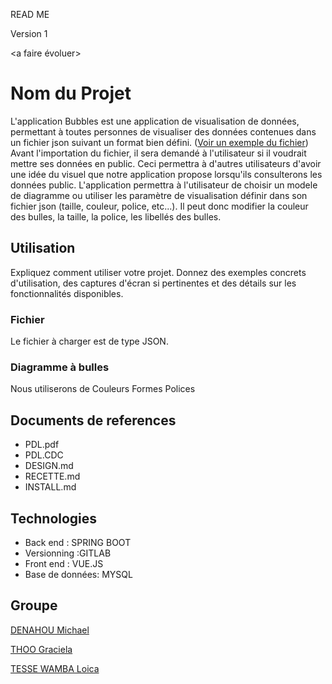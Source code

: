 READ ME 

Version 1

<a faire évoluer> 

# Nom du Projet

L'application Bubbles est une application de visualisation de données, permettant à toutes personnes de visualiser
des données contenues dans un fichier json suivant un format bien défini. 
([Voir un exemple du fichier](./docs/test_simple.json)) 
Avant l'importation du fichier, il sera demandé à l'utilisateur si il voudrait mettre ses données en
public. Ceci permettra à d'autres utilisateurs d'avoir une idée du visuel que notre application propose
lorsqu'ils consulterons les données public. L'application permettra à l'utilisateur  de choisir un modele
de diagramme ou utiliser les paramètre de visualisation définir dans son fichier json (taille, couleur, police, etc...).
Il peut donc modifier la couleur des bulles, la taille, la police, les libellés des bulles.

## Utilisation
Expliquez comment utiliser votre projet. Donnez des exemples concrets d'utilisation, des captures d'écran
si pertinentes et des détails sur les fonctionnalités disponibles.

### Fichier
Le fichier à charger est de type JSON.

### Diagramme à bulles
Nous utiliserons de 
Couleurs 
Formes 
Polices 

## Documents de references

+ PDL.pdf
+ PDL.CDC
+ DESIGN.md
+ RECETTE.md
+ INSTALL.md
## Technologies 

- Back end : SPRING BOOT 
- Versionning :GITLAB 
- Front end : VUE.JS
- Base de données: MYSQL

## Groupe 

[DENAHOU Michael](michael-marino-d.denahou@etudiant.univ-rennes1.fr)

[THOO Graciela](omonliwi.thoo@etudiant.univ-rennes1.fr)

[TESSE WAMBA Loica](loica-cynthiche.tesse-wamba@etudiant.univ-rennes1.fr)


